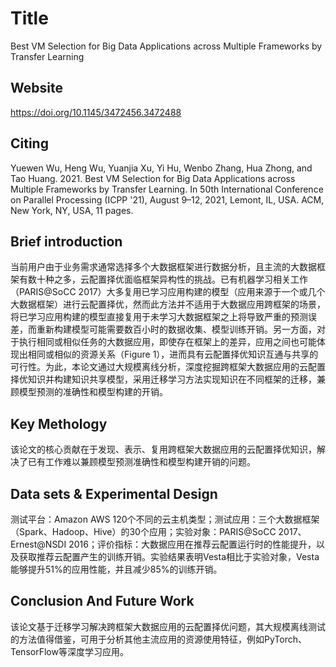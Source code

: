 # Title

<!-- 此部分是论文标题及其引用格式，建议使用latex格式 -->
Best VM Selection for Big Data Applications across Multiple Frameworks by Transfer Learning

## Website

https://doi.org/10.1145/3472456.3472488

## Citing

Yuewen Wu, Heng Wu, Yuanjia Xu, Yi Hu, Wenbo Zhang, Hua Zhong, and Tao Huang. 2021. Best VM Selection for Big Data Applications across Multiple Frameworks by Transfer Learning. In 50th International Conference on Parallel Processing (ICPP '21), August 9–12, 2021, Lemont, IL, USA. ACM, New York, NY, USA, 11 pages.

## Brief introduction

<!-- 通过三五句话描述这篇文章，包括 1. 论文的应用场景；2. 论文克服已有方法的局限性；3. 论文主要的技术手段； 4. 论文的预期结果 -->
当前用户由于业务需求通常选择多个大数据框架进行数据分析，且主流的大数据框架有数十种之多，云配置择优面临框架异构性的挑战。已有机器学习相关工作（PARIS@SoCC 2017）大多复用已学习应用构建的模型（应用来源于一个或几个大数据框架）进行云配置择优，然而此方法并不适用于大数据应用跨框架的场景，将已学习应用构建的模型直接复用于未学习大数据框架之上将导致严重的预测误差，而重新构建模型可能需要数百小时的数据收集、模型训练开销。另一方面，对于执行相同或相似任务的大数据应用，即使存在框架上的差异，应用之间也可能体现出相同或相似的资源关系（Figure 1），进而具有云配置择优知识互通与共享的可行性。为此，本论文通过大规模离线分析，深度挖掘跨框架大数据应用的云配置择优知识并构建知识共享模型，采用迁移学习方法实现知识在不同框架的迁移，兼顾模型预测的准确性和模型构建的开销。

## Key Methology

<!-- 分点写，论述论文中主要技术手段的实施过程 -->
该论文的核心贡献在于发现、表示、复用跨框架大数据应用的云配置择优知识，解决了已有工作难以兼顾模型预测准确性和模型构建开销的问题。


## Data sets & Experimental Design

<!-- 撰写实验环境的设置，实验的对象，实验的比较方面，以及实验的结果（不要列举数据，要概括谈） -->
测试平台：Amazon AWS 120个不同的云主机类型；测试应用：三个大数据框架（Spark、Hadoop、Hive）的30个应用；实验对象：PARIS@SoCC 2017、Ernest@NSDI 2016；评价指标：大数据应用在推荐云配置运行时的性能提升，以及获取推荐云配置产生的训练开销。实验结果表明Vesta相比于实验对象，Vesta能够提升51%的应用性能，并且减少85%的训练开销。


## Conclusion And Future Work

<!-- 作者或者阅读者对本文工作的总结，以及未来可能的改进方向 -->
该论文基于迁移学习解决跨框架大数据应用的云配置择优问题，其大规模离线测试的方法值得借鉴，可用于分析其他主流应用的资源使用特征，例如PyTorch、TensorFlow等深度学习应用。
